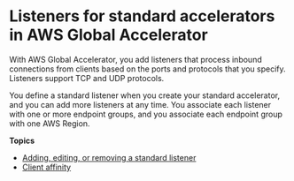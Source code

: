 # Listeners for standard accelerators in AWS Global Accelerator<a name="about-listeners"></a>

With AWS Global Accelerator, you add listeners that process inbound connections from clients based on the ports and protocols that you specify\. Listeners support TCP and UDP protocols\.

You define a standard listener when you create your standard accelerator, and you can add more listeners at any time\. You associate each listener with one or more endpoint groups, and you associate each endpoint group with one AWS Region\.

**Topics**
+ [Adding, editing, or removing a standard listener](about-listeners.creating-listeners.md)
+ [Client affinity](about-listeners-client-affinity.md)